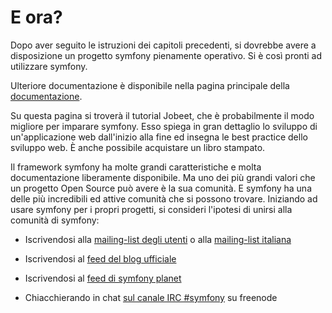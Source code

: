 E ora?
======

Dopo aver seguito le istruzioni dei capitoli precedenti, si dovrebbe avere
a disposizione un progetto symfony pienamente operativo. Si è così pronti
ad utilizzare symfony.

Ulteriore documentazione è disponibile nella pagina principale della
[documentazione](http://www.symfony-project.org/doc/1_2/).

Su questa pagina si troverà il tutorial Jobeet, che è probabilmente
il modo migliore per imparare symfony. Esso spiega in gran dettaglio
lo sviluppo di un'applicazione web dall'inizio alla fine ed insegna
le best practice dello sviluppo web. È anche possibile acquistare
un libro stampato.

Il framework symfony ha molte grandi caratteristiche e molta
documentazione liberamente disponibile. Ma uno dei più grandi
valori che un progetto Open Source può avere è la sua comunità.
E symfony ha una delle più incredibili ed attive comunità che si
possono trovare. Iniziando ad usare symfony per i propri progetti,
si consideri l'ipotesi di unirsi alla comunità di symfony:

  * Iscrivendosi alla [mailing-list degli utenti](http://groups.google.com/group/symfony-users)
    o alla [mailing-list italiana](http://groups.google.com/group/symfony-it)

  * Iscrivendosi al [feed del blog ufficiale](http://feeds.feedburner.com/symfony/blog)

  * Iscrivendosi al [feed di symfony planet](http://feeds.feedburner.com/symfony/planet)

  * Chiacchierando in chat [sul canale IRC #symfony](irc://irc.freenode.net/symfony)
    su freenode
